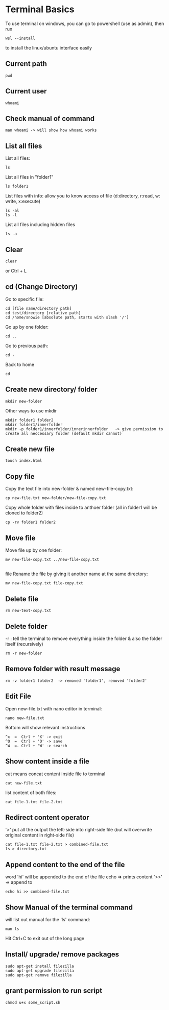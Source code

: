 # Terminal Basics

To use terminal on windows, you can go to powershell (use as admin), then run 
```
wsl --install
```
to install the linux/ubuntu interface easily

## Current path
```
pwd
```

## Current user
```
whoami
```

## Check manual of command
```
man whoami -> will show how whoami works
```

## List all files

List all files:
```
ls  
```

List all files in "folder1"
```
ls folder1
```

List files with info: allow you to know access of file (d:directory, r:read, w: write, x:execute)
```
ls -al
ls -l
```

List all files including hidden files
```
ls -a
```

## Clear
```
clear
```
or Ctrl + L
 
## cd (Change Directory)
Go to specific file:
```
cd [file name/directory path]
cd test/directory [relative path]
cd /home/snowie [absolute path, starts with slash '/']
```

Go up by one folder:
```
cd ..
```

Go to previous path:
```
cd -
```

Back to home
```
cd
```

## Create new directory/ folder
```
mkdir new-folder
```

Other ways to use mkdir
```
mkdir folder1 folder2
mkdir folder1/innerfolder
mkdir -p folder1/innerfolder/innerinnerfolder   -> give permission to create all neccessary folder (default mkdir cannot)
```

## Create new file
```
touch index.html
```

## Copy file
Copy the text file into new-folder & named new-file-copy.txt:
```
cp new-file.txt new-folder/new-file-copy.txt
```

Copy whole folder with files inside to anthoer folder (all in folder1 will be cloned to folder2)
```
cp -rv folder1 folder2
```

## Move file
Move file up by one folder:
```
mv new-file-copy.txt ../new-file-copy.txt
```

## 
file
Rename the file by giving it another name at the same directory:
```
mv new-file-copy.txt file-copy.txt
```

## Delete file
```
rm new-text-copy.txt
```

## Delete folder
-r : tell the terminal to remove everything inside the folder & also the folder itself (recursively)
```
rm -r new-folder
```

## Remove folder with result message
```
rm -v folder1 folder2  -> removed 'folder1', removed 'folder2'
```

## Edit File
Open new-file.txt with nano editor in terminal:
```
nano new-file.txt
```

Bottom will show relevant instructions
```
^x  =  Ctrl + 'X' -> exit 
^O  =  Ctrl + 'O' -> save
^W  =. Ctrl + 'W' -> search
```

## Show content inside a file
cat means concat content inside file to terminal
```
cat new-file.txt
```

list content of both files:
```
cat file-1.txt file-2.txt
```

## Redirect content operator

'>' put all the output the left-side into right-side file (but will overwrite original content in right-side file)
```
cat file-1.txt file-2.txt > combined-file.txt
ls > directory.txt
```

## Append content to the end of the file
word 'hi' will be appended to the end of the file
echo => prints content
'>>' => append to
```
echo hi >> combined-file.txt
```

## Show Manual of the terminal command
will list out manual for the 'ls' command:
```
man ls
```
Hit Ctrl+C to exit out of the long page

## Install/ upgrade/ remove packages
```
sudo apt-get install filezilla
sudo apt-get upgrade filezilla
sudo apt-get remove filezilla
```

## grant permission to run script
```
chmod u+x some_script.sh
```















